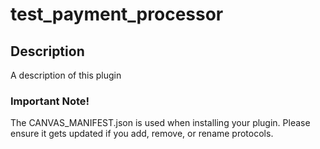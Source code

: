 test_payment_processor
======================

## Description

A description of this plugin

### Important Note!

The CANVAS_MANIFEST.json is used when installing your plugin. Please ensure it
gets updated if you add, remove, or rename protocols.
